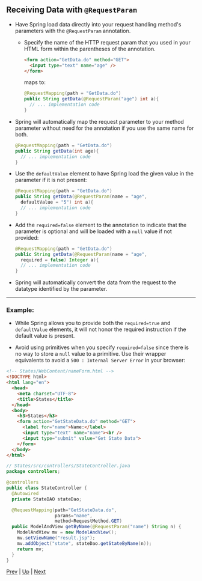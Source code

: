 ## Receiving Data with `@RequestParam`

* Have Spring load data directly into your request handling method's parameters with the `@RequestParam` annotation.
  
  * Specify the name of the HTTP request param that you used in your HTML form within the parentheses of the annotation.
  
    ```html
    <form action="GetData.do" method="GET">
      <input type="text" name="age" />
    </form>
    ```
  
    maps to:  
  
    ```java
    @RequestMapping(path = "GetData.do")
    public String getData(@RequestParam("age") int a){ 
      // ... implementation code
    }
    ```
  
* Spring will automatically map the request parameter to your method parameter without need for the annotation if you use the same name for both.
  
  ```java
  @RequestMapping(path = "GetData.do")
  public String getData(int age){ 
    // ... implementation code
  }
  ```
  
* Use the `defaultValue` element to have Spring load the given value in the parameter if it is not present:
  
  ```java
  @RequestMapping(path = "GetData.do")
  public String getData(@RequestParam(name = "age", 
    defaultValue = "5") int a){ 
    // ... implementation code
  }
  ```
  
* Add the `required=false` element to the annotation to indicate that the parameter is optional and will be loaded with a `null` value if not provided:
  
  ```java
  @RequestMapping(path = "GetData.do")
  public String getData(@RequestParam(name = "age", 
    required = false) Integer a){ 
    // ... implementation code
  }
  ```
  
* Spring will automatically convert the data from the request to the datatype identified by the parameter.

<hr>

### Example:
* While Spring allows you to provide both the `required=true` and `defaultValue` elements, it will not honor the required instruction if the default value is present.
  
* Avoid using primitives when you specify `required=false` since there is no way to store a `null` value to a primitive. Use their wrapper equivalents to avoid a `500 : Internal Server Error` in your browser:
  
```html
<!-- States/WebContent/nameForm.html -->
<!DOCTYPE html>
<html lang="en">
  <head>
    <meta charset="UTF-8">
    <title>States</title>
  </head>
  <body>
    <h3>States</h3>
    <form action="GetStateData.do" method="GET">
      <label for="name">Name:</label>
      <input type="text" name="name"><br />
      <input type="submit" value="Get State Data">
    </form>
  </body>
</html>
```
  
```java
// States/src/controllers/StateController.java
package controllers;

@controllers
public class StateController {
  @Autowired
  private StateDAO stateDao;

  @RequestMapping(path="GetStateData.do",
                  params="name",
                  method=RequestMethod.GET)
  public ModelAndView getByName(@RequestParam("name") String n) {
    ModelAndView mv = new ModelAndView();
    mv.setViewName("result.jsp");
    mv.addObject("state", stateDao.getStateByName(n));
    return mv;
  }
}
```
  
[Prev](mapping.md) | [Up](../README.md) | [Next](return_type.md)
